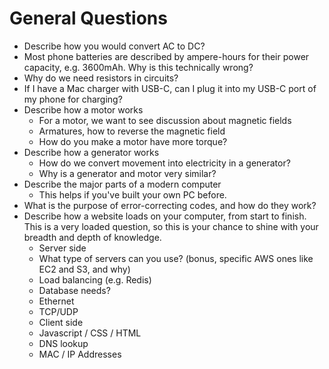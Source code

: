 # General Questions

* Describe how you would convert AC to DC?
* Most phone batteries are described by ampere-hours for their power capacity, e.g. 3600mAh. Why is this technically wrong?
* Why do we need resistors in circuits?
* If I have a Mac charger with USB-C, can I plug it into my USB-C port of my phone for charging?
* Describe how a motor works
  * For a motor, we want to see discussion about magnetic fields
  * Armatures, how to reverse the magnetic field
  * How do you make a motor have more torque?
* Describe how a generator works
  * How do we convert movement into electricity in a generator?
  * Why is a generator and motor very similar?
* Describe the major parts of a modern computer
  * This helps if you've built your own PC before.
* What is the purpose of error-correcting codes, and how do they work?
* Describe how a website loads on your computer, from start to finish. This is a very loaded question, so this is your chance to shine with your breadth and depth of knowledge.
  * Server side
   * What type of servers can you use? (bonus, specific AWS ones like EC2 and S3, and why)
   * Load balancing (e.g. Redis)
   * Database needs?
   * Ethernet
   * TCP/UDP
  * Client side
   * Javascript / CSS / HTML
  * DNS lookup
  * MAC / IP Addresses

